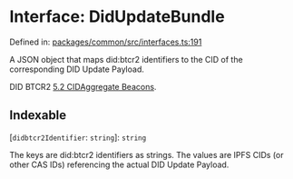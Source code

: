 # Interface: DidUpdateBundle

Defined in: [packages/common/src/interfaces.ts:191](https://github.com/dcdpr/did-btcr2-js/blob/c82bc5c69016e1146a0c52c6e6b21621f5abd6d4/packages/common/src/interfaces.ts#L191)

A JSON object that maps did:btcr2 identifiers to the CID of the corresponding
DID Update Payload.

DID BTCR2
[5.2 CIDAggregate Beacons](https://dcdpr.github.io/did-btcr2/#cidaggregate-beacon).

## Indexable

\[`didbtcr2Identifier`: `string`\]: `string`

The keys are did:btcr2 identifiers as strings. The values are
IPFS CIDs (or other CAS IDs) referencing the actual DID Update Payload.
